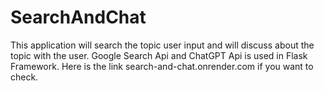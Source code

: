 # SearchAndChat
This application will search the topic user input and will discuss about the topic with the user. Google Search Api and ChatGPT Api is used in Flask Framework.
Here is the link search-and-chat.onrender.com if you want to check.
